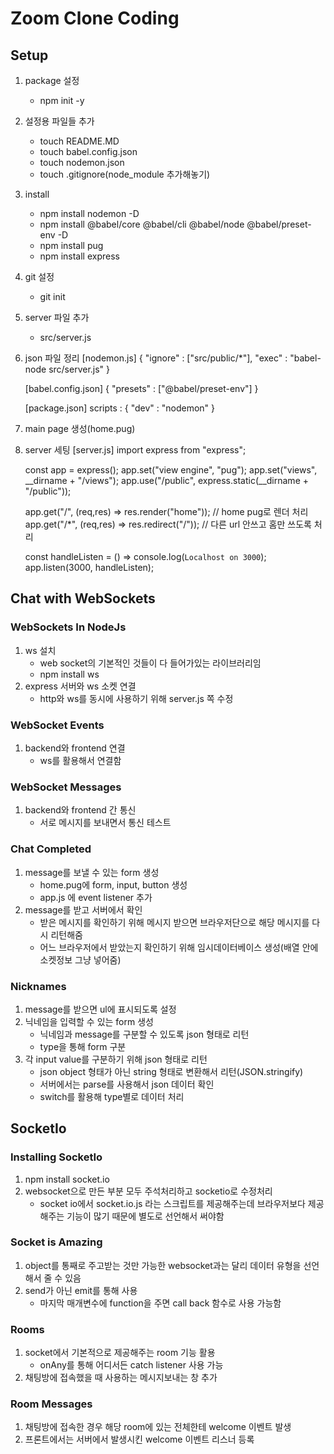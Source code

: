 # Zoom Clone Coding

## Setup
1) package 설정
	- npm init -y
2) 설정용 파일들 추가
	- touch README.MD
	- touch babel.config.json
	- touch nodemon.json
	- touch .gitignore(node_module 추가해놓기)
3) install
	- npm install nodemon -D
	- npm install @babel/core @babel/cli @babel/node @babel/preset-env -D	
	- npm install pug
	- npm install express
4) git 설정
	- git init
5) server 파일 추가
	- src/server.js
6) json 파일 정리
	[nodemon.js]
	{
		"ignore" : ["src/public/*"],
		"exec" : "babel-node src/server.js"
	}
	
	[babel.config.json]
	{
		"presets" : ["@babel/preset-env"]
	}
	
	[package.json]
	scripts : {
		"dev" : "nodemon"
	}
7) main page 생성(home.pug)
8) server 세팅
	[server.js]
	import express from "express";

	const app = express();
	app.set("view engine", "pug");
	app.set("views", __dirname + "/views");
	app.use("/public", express.static(__dirname + "/public"));

	app.get("/", (req,res) => res.render("home"));	// home pug로 렌더 처리
	app.get("/*", (req,res) => res.redirect("/"));	// 다른 url 안쓰고 홈만 쓰도록 처리

	const handleListen = () => console.log(`Localhost on 3000`);
	app.listen(3000, handleListen);
	
## Chat with WebSockets
### WebSockets In NodeJs
1) ws 설치
	- web socket의 기본적인 것들이 다 들어가있는 라이브러리임
	- npm install ws
2) express 서버와 ws 소켓 연결
	- http와 ws를 동시에 사용하기 위해 server.js 쪽 수정 
### WebSocket Events
1) backend와 frontend 연결
	- ws를 활용해서 연결함
### WebSocket Messages
1) backend와 frontend 간 통신
	- 서로 메시지를 보내면서 통신 테스트
### Chat Completed
1) message를 보낼 수 있는 form 생성
	- home.pug에 form, input, button 생성
	- app.js 에 event listener 추가
2) message를 받고 서버에서 확인
	- 받은 메시지를 확인하기 위해 메시지 받으면 브라우저단으로 해당 메시지를 다시 리턴해줌
	- 어느 브라우저에서 받았는지 확인하기 위해 임시데이터베이스 생성(배열 안에 소켓정보 그냥 넣어줌)
### Nicknames
1) message를 받으면 ul에 표시되도록 설정
2) 닉네임을 입력할 수 있는 form 생성
	- 닉네임과 message를 구분할 수 있도록 json 형태로 리턴
	- type을 통해 form 구분
3) 각 input value를 구분하기 위해 json 형태로 리턴
	- json object 형태가 아닌 string 형태로 변환해서 리턴(JSON.stringify)
	- 서버에서는 parse를 사용해서 json 데이터 확인
	- switch를 활용해 type별로 데이터 처리
	
	
## SocketIo
### Installing SocketIo
1) npm install socket.io
2) websocket으로 만든 부분 모두 주석처리하고 socketio로 수정처리
	- socket io에서 socket.io.js 라는 스크립트를 제공해주는데 브라우저보다 제공해주는 기능이 많기 때문에 별도로 선언해서 써야함
### Socket is Amazing
1) object를 통째로 주고받는 것만 가능한 websocket과는 달리 데이터 유형을 선언해서 줄 수 있음
2) send가 아닌 emit를 통해 사용
	- 마지막 매개변수에 function을 주면 call back 함수로 사용 가능함
### Rooms
1) socket에서 기본적으로 제공해주는 room 기능 활용
	- onAny를 통해 어디서든 catch listener 사용 가능
2) 채팅방에 접속했을 때 사용하는 메시지보내는 창 추가
### Room Messages
1) 채팅방에 접속한 경우 해당 room에 있는 전체한테 welcome 이벤트 발생
2) 프론트에서는 서버에서 발생시킨 welcome 이벤트 리스너 등록